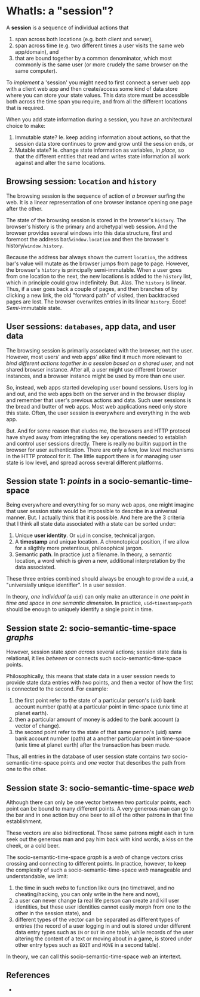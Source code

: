 # WhatIs: a "session"?

A **session** is a sequence of individual actions that 
1. span across both locations (e.g. both client and server),
2. span across time (e.g. two different times a user visits the same web app/domain), and
3. that are bound together by a common denominator, which most commonly is the same user (or more crudely the same browser on the same computer).

To *implement* a 'session' you might need to first connect a server web app with a client web app and then create/access some kind of data store where you can store your state values. This data store must be accessible both across the time span you require, and from all the different locations that is required.
 
When you add state information during a session, you have an architectural choice to make:
1. Immutable state? Ie. keep adding information about actions, so that the session data store continues to grow and grow until the session ends, or
2. Mutable state? Ie. change state information as variables, *in place*, so that the different entities that read and writes state information all work against and alter the same locations.

## Browsing session: `location` and `history`

The browsing session is the sequence of action of *a browser* surfing the web. It is a linear representation of one browser instance opening one page after the other.

The state of the browsing session is stored in the browser's `history`. The browser's history is the primary and archetypal web session. And the browser provides several windows into this data structure, first and foremost the address bar/`window.location` and then the browser's history/`window.history`. 

Because the address bar always shows the current `location`, the address bar's value will mutate as the browser jumps from page to page. However, the browser's `history` is principally semi-immutable. When a user goes from one location to the next, the new locations is added to the `history` list, which in principle could grow indefinitely. But. Alas. The `history` is linear. Thus, if a user goes back a couple of pages, and then branches of by clicking a new link, the old "forward path" of visited, then backtracked pages are lost. The browser overwrites entries in its linear `history`. Ecce! *Semi*-immutable state.

## User sessions: `databases`, app data, and user data

The browsing session is primarily associated with the browser, not the user. However, most users' and web apps' alike find it much more relevant to *bind different actions together in a session based on a shared user*, and not shared browser instance. After all, a user might use different browser instances, and a browser instance might be used by more than one user.

So, instead, web apps started developing user bound sessions. Users log in and out, and the web apps both on the server and in the browser display and remember that user's previous actions and data. Such user sessions is the bread and butter of web apps. Most web applications need only store this state. Often, the user session is everywhere and everything in the web app.

But. And for some reason that eludes me, the browsers and HTTP protocol have shyed away from integrating the key operations needed to establish and control user sessions directly. There is really no builtin support in the browser for user authentication. There are only a few, low level mechanisms in the HTTP protocol for it. The little support there is for managing user state is low level, and spread across several different platforms. 

## Session state 1: *points* in a socio-semantic-time-space

Being everywhere and everything for so many web apps, one might imagine that user session state would be impossible to describe in a universal manner. But. I actually think that it is possible. And here are the 3 criteria that I think all state data associated with a state can be sorted under:

1. Unique **user identity**. Or `uid` in concise, technical jargon.
2. A **timestamp** and unique location. A chronotopical position, if we allow for a sligthly more pretentious, philosophical jargon.
3. Semantic **path**. In practice just a filename. In theory, a semantic location, a word which is given a new, additional interpretation by the data associated.

These three entries combined should always be enough to provide a `uuid`, a "universially unique identifier". In a user session.

In theory, *one individual* (a `uid`) can only make an utterance in *one point in time and space* in *one semantic dimension*. In practice, `uid+timestamp+path` should be enough to uniquely identify a single point in time.

## Session state 2: socio-semantic-time-space *graphs*

However, session state *span across* several actions; session state data is relational, it lies *between* or connects such socio-semantic-time-space points.

Philosophically, this means that state data in a user session needs to provide state data entries with *two* points, and then a vector of how the first is connected to the second. For example:
1. the first point refer to the state of a particular person's (uid) bank account number (path) at a particular point in time-space (unix time at planet earth).
2. then a particular amount of money is added to the bank account (a vector of change).
3. the second point refer to the state of that same person's (uid) same bank account number (path) at a another particular point in time-space (unix time at planet earth) after the transaction has been made.

Thus, all entries in the database of user session state contains *two* socio-semantic-time-space points and *one* vector that describes the path from one to the other.

## Session state 3: socio-semantic-time-space *web*

Although there can only be one vector between two particular points, each point can be bound to many different points. A very generous man can go to the bar and in one action buy one beer to all of the other patrons in that fine establishment.

These vectors are also bidirectional. Those same patrons might each in turn seek out the generous man and pay him back with kind words, a kiss on the cheek, or a cold beer.

The socio-semantic-time-space *graph* is a *web* of change vectors criss crossing and connecting to different points. In practice, however, to keep the complexity of such a socio-semantic-time-space *web* manageable and understandable, we limit:
1. the time in such *webs* to function like ours (no timetravel, and no cheating/hacking, you can only write in the here and now),
2. a user can never change (a real life person can create and kill user identities, but these user identities cannot easily morph from one to the other in the session state), and
3. different types of the vector can be separated as different types of entries (the record of a user logging in and out is stored under different data entry types such as `IN` or `OUT` in one table, while records of the user altering the content of a text or moving about in a game, is stored under other entry types such as `EDIT` and `MOVE` in a second table). 

In theory, we can call this socio-semantic-time-space *web* an intertext.    

## References

 * 